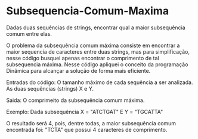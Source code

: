 # Subsequencia-Comum-Maxima
Dadas duas sequências de strings, encontrar qual a maior subsequência comum entre elas. 

O problema da subsequência comum máxima consiste em encontrar a maior sequencia de caracteres entre duas strings, mas para simplificação, nesse código busquei apenas encontrar o comprimento de tal subsequencia máxima. 
Nesse código apliquei o conceito da programação Dinâmica para alcançar a solução de forma mais eficiente.

Entradas do código: 
O tamanho máximo de cada sequência a ser analizada.
As duas sequências (strings) X e Y.

Saida:
O comprimeito da subsequência comum máxima. 

Exemplo:
Dada subsequência X = "ATCTGAT"
E Y = "TGCATTA"

O resultado será 4, pois, dentre todas, a maior subsequência comum encontrada foi: "TCTA" que possui 4 caracteres de comprimento.
